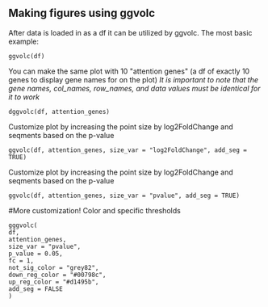 ## Making figures using ggvolc

After data is loaded in as a df it can be utilized by ggvolc. The most basic example:

	ggvolc(df)

You can make the same plot with 10 "attention genes" (a df of exactly 10 genes to display gene names for on the plot)
*It is important to note that the gene names, col_names, row_names, and data values must be identical for it to work*

	dggvolc(df, attention_genes)

 Customize plot by increasing the point size by log2FoldChange and seqments based on the p-value

	ggvolc(df, attention_genes, size_var = "log2FoldChange", add_seg = TRUE)

 Customize plot by increasing the point size by log2FoldChange and seqments based on the p-value

	ggvolc(df, attention_genes, size_var = "pvalue", add_seg = TRUE)

 #More customization! Color and specific thresholds
 
	gggvolc(
    df, 
    attention_genes,
    size_var = "pvalue",
    p_value = 0.05,
    fc = 1,
    not_sig_color = "grey82",
    down_reg_color = "#00798c",
    up_reg_color = "#d1495b",
    add_seg = FALSE
    )
